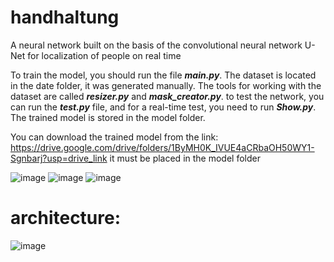 # handhaltung

A neural network built on the basis of the convolutional neural network U-Net for localization of people on real time

To train the model, you should run the file ***main.py***. The dataset is located in the date folder, it was generated manually. The tools for working with the dataset are called ***resizer.py*** and ***mask_creator.py***. to test the network, you can run the ***test.py*** file, and for a real-time test, you need to run ***Show.py***. The trained model is stored in the model folder.

You can download the trained model from the link: https://drive.google.com/drive/folders/1ByMH0K_IVUE4aCRbaOH50WY1-Sgnbarj?usp=drive_link 
it must be placed in the model folder



![image](https://user-images.githubusercontent.com/80410524/218298594-95f29aaa-0bed-4d4c-8ec9-9ad9c8131496.png)
![image](https://user-images.githubusercontent.com/80410524/218298600-eeb2de2c-802c-4dca-b44d-be5af348dfb1.png)
![image](https://user-images.githubusercontent.com/80410524/218298615-2f0269e5-4abf-4d1c-a768-9ac81603f22c.png)

# architecture:
![image](https://user-images.githubusercontent.com/80410524/218298737-c1eebc95-69ae-48e8-8963-c235b3c04730.png)
